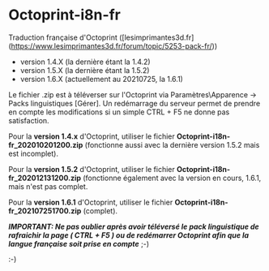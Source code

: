# Octoprint-i8n-fr
 Traduction française d'Octoprint ([lesimprimantes3d.fr] (https://www.lesimprimantes3d.fr/forum/topic/5253-pack-fr/))
* version 1.4.X (la dernière étant la 1.4.2)
* version 1.5.X (la dernière étant la 1.5.2)
* version 1.6.X (actuellement au 20210725, la 1.6.1)

Le fichier .zip est à téléverser sur l'Octoprint via Paramètres\Apparence -> Packs linguistiques [Gérer]. Un redémarrage du serveur permet de prendre en compte les modifications si un simple CTRL + F5 ne donne pas satisfaction.

Pour la **version 1.4.x** d'Octoprint, utiliser le fichier **Octoprint-i18n-fr_202010201200.zip** (fonctionne aussi avec la dernière version 1.5.2 mais est incomplet).

Pour la **version 1.5.2** d'Octoprint, utiliser le fichier **Octoprint-i18n-fr_202012131200.zip** (fonctionne également avec la version en cours, 1.6.1, mais n'est pas complet.

Pour la **version 1.6.1** d'Octoprint, utiliser le fichier **Octoprint-i18n-fr_202107251700.zip** (complet).

***IMPORTANT:
Ne pas oublier après avoir téléversé le pack linguistique de rafraichir la page ( CTRL + F5 ) ou de redémarrer Octoprint afin que la langue française soit prise en compte*** ;-)  

:-) 

